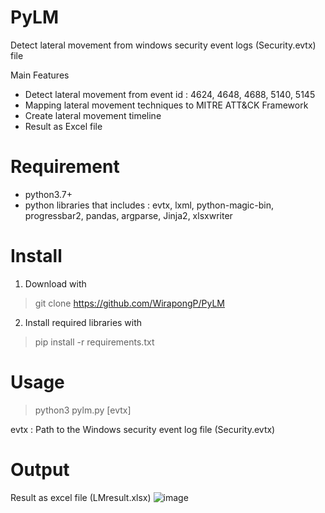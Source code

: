 # PyLM
Detect lateral movement from windows security event logs (Security.evtx) file 

Main Features
- Detect lateral movement from event id : 4624, 4648, 4688, 5140, 5145
- Mapping lateral movement techniques to MITRE ATT&CK Framework
- Create lateral movement timeline
- Result as Excel file

# Requirement
- python3.7+
- python libraries that includes : evtx, lxml, python-magic-bin, progressbar2, pandas, argparse, Jinja2, xlsxwriter 

# Install
1. Download with
> git clone https://github.com/WirapongP/PyLM
2. Install required libraries with
> pip install -r requirements.txt

# Usage
> python3 pylm.py [evtx]

evtx : Path to the Windows security event log file (Security.evtx)

# Output
Result as excel file (LMresult.xlsx)
![image](https://user-images.githubusercontent.com/56068288/129543228-29839f9b-b216-44a5-b737-bfdb3191f8ba.png)
